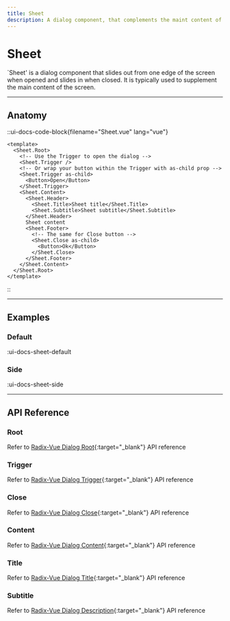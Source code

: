 ```yaml
---
title: Sheet
description: A dialog component, that complements the maint content of the screen.
---
```


# Sheet

`Sheet' is a dialog component that slides out from one edge of the screen when opened and slides in when closed. It is typically used to supplement the main content of the screen.

___

## Anatomy

::ui-docs-code-block{filename="Sheet.vue" lang="vue"}
```vue
<template>
  <Sheet.Root>
    <!-- Use the Trigger to open the dialog -->
    <Sheet.Trigger />
    <!-- Or wrap your button within the Trigger with as-child prop -->
    <Sheet.Trigger as-child>
      <Button>Open</Button>
    </Sheet.Trigger>
    <Sheet.Content>
      <Sheet.Header>
        <Sheet.Title>Sheet title</Sheet.Title>
        <Sheet.Subtitle>Sheet subtitle</Sheet.Subtitle>
      </Sheet.Header>
      Sheet content
      <Sheet.Footer>
        <!-- The same for Close button -->
        <Sheet.Close as-child>
          <Button>Ok</Button>
        </Sheet.Close>
      </Sheet.Footer>
    </Sheet.Content>
  </Sheet.Root>
</template>
```
::

___

## Examples

### Default

:ui-docs-sheet-default

### Side

:ui-docs-sheet-side

___

## API Reference

### Root

Refer to [Radix-Vue Dialog Root](https://www.radix-vue.com/components/dialog#root){:target="_blank"} API reference

### Trigger

Refer to [Radix-Vue Dialog Trigger](https://www.radix-vue.com/components/dialog#trigger){:target="_blank"} API reference

### Close

Refer to [Radix-Vue Dialog Close](https://www.radix-vue.com/components/dialog#close){:target="_blank"} API reference

### Content

Refer to [Radix-Vue Dialog Content](https://www.radix-vue.com/components/dialog#content){:target="_blank"} API reference

### Title

Refer to [Radix-Vue Dialog Title](https://www.radix-vue.com/components/dialog#title){:target="_blank"} API reference

### Subtitle

Refer to [Radix-Vue Dialog Description](https://www.radix-vue.com/components/dialog#description){:target="_blank"} API reference

